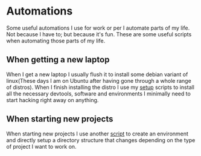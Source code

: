 # Automations

Some useful automations I use for work or per
I automate parts of my life. Not because I have to; but because it's fun.
These are some useful scripts when automating those parts of my life.

## When getting a new laptop
When I get a new laptop I usually flush it to install some debian variant of linux(These days I am on Ubuntu after having gone through a whole range of distros).
When I finish installing the distro I use my [setup](setup.sh) scripts to install all the necessary devtools, software and environments I minimally need to start hacking right away on anything.

## When starting new projects
When starting new projects I use another [script](create_envs_dirs.sh) to create an environment and directly setup a directory structure that changes depending on the type of project I want to work on.